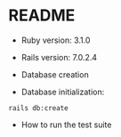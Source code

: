 # README

* Ruby version: 3.1.0
* Rails version: 7.0.2.4

* Database creation

* Database initialization:

```
rails db:create
```

* How to run the test suite

